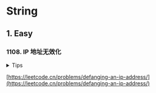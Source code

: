 # String

## 1. Easy

### 1108. IP 地址无效化

<details>
<summary>Tips</summary>

1. 简单模拟,遍历替换即可

</details>

[https://leetcode.cn/problems/defanging-an-ip-address/](https://leetcode.cn/problems/defanging-an-ip-address/)
